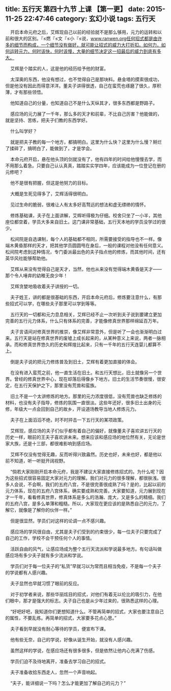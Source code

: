 title: 五行天 第四十九节 上课 【第一更】
date: 2015-11-25 22:47:46
category: 玄幻小说
tags: 五行天
---
&nbsp;&nbsp;&nbsp;&nbsp;开启本命元府之后，艾辉现自己以前的经验就不是那么够用，元力的运转和以前和很大的区别。『≤燃『≤文『≤小『≤说，www.ranwen.org任何招式都是由许多的细节而构成，一个细节没有做好，就可能让招式的威力大打折扣。如何力，如何运转元力，何时该快，何时该慢，大量的细节决定这一招最后的威力到底有多大。

&nbsp;&nbsp;&nbsp;&nbsp;艾辉是个踏实的人，这是他的经历给予他的财富。

&nbsp;&nbsp;&nbsp;&nbsp;太深奥的东西，他没有想过，也不觉得自己是那块料。悬金塔的摸索很成功，但是他没有因此而得意洋洋。董夫子讲得很透，自己在蛮荒也琢磨了很久，厚积薄，才有那些领悟。

&nbsp;&nbsp;&nbsp;&nbsp;他知道自己的分量，也知道自己不是什么天纵其才，很多东西都是野路子。

&nbsp;&nbsp;&nbsp;&nbsp;感应场的元力展了一千年，那么多的天才和前辈，不比自己厉害？他能做的，就是坚持、苦练，把夫子们教的东西学好。

&nbsp;&nbsp;&nbsp;&nbsp;什么叫学好？

&nbsp;&nbsp;&nbsp;&nbsp;就是把夫子教的每一个地方，都搞明白。这里为什么快？这里为什么慢？掰烂了揉碎了，搞明白了，能做到了，才是学会。

&nbsp;&nbsp;&nbsp;&nbsp;本命元府开启，悬在他头顶的剑就没有了，他有四年的时间给他慢慢去学，而不用那么着急。只要自己认认真真，踏踏实实学四年，应该能成为一位登记在册的元修吧？

&nbsp;&nbsp;&nbsp;&nbsp;他不是很有把握，但这是他努力的目标。

&nbsp;&nbsp;&nbsp;&nbsp;大概是生死见得多了，艾辉活得很明白。

&nbsp;&nbsp;&nbsp;&nbsp;见过生命的脆弱，很难让人有太多好高骛远的想法和虚无缥缈的情怀。

&nbsp;&nbsp;&nbsp;&nbsp;修炼基础课，夫子在上面讲解，艾辉听得极为仔细。校舍只坐了一小半，其他座位都空着，学员大多来自旧土。这门课非常基础，五行天本地的学员没学过的很少。

&nbsp;&nbsp;&nbsp;&nbsp;松间院是自选课制，每个人的基础都不相同，所需要接受的指导也不一样。像端木黄昏那样的天才，把其他学员圆圆甩在身后，一般的课程对他没有任何意义。松间院考虑到这种情况，专门委派最出色的夫子指点他的修炼，而其他时间，还有英华风社能够帮助他。

&nbsp;&nbsp;&nbsp;&nbsp;艾辉从来没有觉得自己是天才，当然，他也从来没有觉得端木黄昏是天才——那个令人唾弃的幼稚无良少年！

&nbsp;&nbsp;&nbsp;&nbsp;艾辉贪婪地吸收着夫子讲授的一切。

&nbsp;&nbsp;&nbsp;&nbsp;夫子姓王，讲的都是很基础的东西，开启本命元府后，修炼要注意什么，有那些招式可以学，在哪些夫子那里可以学到等等。

&nbsp;&nbsp;&nbsp;&nbsp;五行天的一切都和元力息息相关，艾辉已经不止一次听到夫子说到要建立更加完善的五行元力体系，什么只有体系的完善，才能像修真世界那样绵延百万年。

&nbsp;&nbsp;&nbsp;&nbsp;夫子言语间对修真世界的推崇，像艾辉非常意外，但是听了一会也渐渐明白过来。五行天是站在修真世界的废墟上成长起来的，从某种意义上来说，两者一脉相承。而和修真世界悠久的历史和辉煌比起来，只有一千年的五行天连婴儿都算不上。

&nbsp;&nbsp;&nbsp;&nbsp;倒是夫子说的把元力修炼普及到旧土，艾辉有着更加直接的体会。

&nbsp;&nbsp;&nbsp;&nbsp;在没有进入蛮荒之前，他一直生活在旧土。和五行天想比，旧土就像另一个世界。曾经的修真世界中心，现在却落后得像乡下地方。旧土的生活节奏很慢，很安定，在五行天保护之下，那里没有荒兽和蛮族。

&nbsp;&nbsp;&nbsp;&nbsp;旧土不是一个太讲修炼的地方。那里的元力浓度很低，没有荒兽也缺乏修炼的材料，也没有夫子指导，修炼的氛围一直很淡。这些年还好，很多旧土出身的元修，年级大一点会回到自己的故乡，开设道场教导当地人修炼元力。

&nbsp;&nbsp;&nbsp;&nbsp;夫子在上面滔滔不绝，时不时抨击一下五行天的某项政策。

&nbsp;&nbsp;&nbsp;&nbsp;艾辉现，感应场的夫子们似乎都有着自己的偏好，就像董夫子喜欢讲五行天的历史一样，眼前的王夫子喜欢讲未来。想来应该和感应场的地位然有关，无论是世家大族，还是十三部，都很难影响到感应场。

&nbsp;&nbsp;&nbsp;&nbsp;艾辉不仅没有觉得无趣，反而听得兴致盎然。历史也好，未来也好，都是他以前不知道，听一听挺开阔视野。

&nbsp;&nbsp;&nbsp;&nbsp;“倘若大家刚刚开启本命元府，我是不建议大家直接修炼招式的。为什么呢？因为这些招式很容易固定大家对元力的理解。我们对元力的很多理解，都很肤浅。很多人会说，不会啊，我们的五府八宫，不是很完善很成熟了吗？是的，比起以前的元力体系，现在的五府八宫体系，确实要成熟和完善。大家要知道，元力展到现在才一千年，看看修真世界，修真体系是多么的浩瀚、庞大，又是多么的精细。我们的五府八宫，是多么单薄和粗糙。所以，大家现在更应该的是熟悉自己的元力，了解它，就像是了解你的伙伴一样。”

&nbsp;&nbsp;&nbsp;&nbsp;但是很显然，学员们对这样的论调一点不感兴趣。

&nbsp;&nbsp;&nbsp;&nbsp;感应场的学风很自由，尤其是夫子们受到的约束很少，每一位夫子只要完成了自己的工作，学校不会干预任何个人的事情。

&nbsp;&nbsp;&nbsp;&nbsp;活跃自由的风气，让感应场成为整个五行天流派和学说最多地方。有句话叫做感应场有多少夫子就有多少流派和学说。

&nbsp;&nbsp;&nbsp;&nbsp;学员们对于每一位夫子的“私货”早就习以为常而且相当免疫，不是每一个夫子的学说都有人感兴趣。

&nbsp;&nbsp;&nbsp;&nbsp;夫子显然也早就习惯了眼前的反应。

&nbsp;&nbsp;&nbsp;&nbsp;对于初学者来说，那些华丽炫目的招式，对他们有着无以伦比的吸引力，在他们眼中，那才是强大的标志。夫子自己也是从少年过来的，很熟悉这样的心理。

&nbsp;&nbsp;&nbsp;&nbsp;“好吧好吧，我知道你们更想知道什么。不管再简单的招式，大家也要注意自己的属性，不要乱练。再简单的招式，大家要多花点心思。”

&nbsp;&nbsp;&nbsp;&nbsp;夫子看到早就没有耐心等待的学员，便宣布下课。

&nbsp;&nbsp;&nbsp;&nbsp;他有些无奈，自己的学说，好像从诞生开始，就没有人感兴趣。

&nbsp;&nbsp;&nbsp;&nbsp;虽然这样的学说，在感应场还有很多很多，但是依然让他内心充满了伤感。

&nbsp;&nbsp;&nbsp;&nbsp;学员们迫不及待地离开，准备去学习自己的招式。

&nbsp;&nbsp;&nbsp;&nbsp;夫子准备收拾东西走人，忽然一个声音响起。

&nbsp;&nbsp;&nbsp;&nbsp;“夫子，能详细说一下吗？怎么才能更加了解自己的元力？”